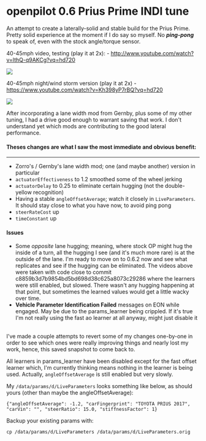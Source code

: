 openpilot 0.6 Prius Prime INDI tune
======

An attempt to create a laterally-solid and stable build for the Prius Prime. Pretty solid experience at the moment if I do say so myself. No ***ping-pong*** to speak of, even with the stock angle/torque sensor.

40-45mph video, testing (play it at 2x): - http://www.youtube.com/watch?v=lthQ-q9AKCg?vq=hd720

[![](http://img.youtube.com/vi/lthQ-q9AKCg/0.jpg)](http://www.youtube.com/watch?v=lthQ-q9AKCg?vq=hd720 "40-45mph video, testing")

40-45mph night/wind storm version (play it at 2x) - https://www.youtube.com/watch?v=Kh398yP7rBQ?vq=hd720

[![](http://img.youtube.com/vi/Kh398yP7rBQ/0.jpg)](https://www.youtube.com/watch?v=Kh398yP7rBQ?vq=hd720 "40-45mph night/wind storm version")

After incorporating a lane width mod from Gernby, plus some of my other tuning, I had a drive good enough to warrant saving that work. I don't understand yet which mods are contributing to the good lateral performance.

#### Theses changes are what I saw the most immediate and obvious benefit:
---
 - Zorro's / Gernby's lane width mod; one (and maybe another) version in particular
 - `actuatorEffectiveness` to 1.2 smoothed some of the wheel jerking
 - `actuatorDelay` to 0.25 to eliminate certain hugging (not the double-yellow recognition)
 - Having a stable `angleOffsetAverage`;  watch it closely in `LiveParameters`. It should stay close to what you have now, to avoid ping pong
 - `steerRateCost` up
 - `timeConstant` up

#### Issues
 - Some *opposite* lane hugging; meaning, where stock OP might hug the inside of a turn, all the hugging I see (and it's much more rare) is at the outside of the lane. I'm ready to move on to 0.6.2 now and see what replicates and see if the hugging can be eliminated. The videos above were taken with code close to commit c8859b3d7b9854bd5bd698d38c625a8073c29286 where the learners were still enabled, but slowed. There wasn't any hugging happening at that point, but sometimes the learned values would get a little wacky over time.
 - **Vehicle Parameter Identification Failed** messages on EON while engaged. May be due to the params_learner being crippled. If it's true I'm not really using the fast ao learner at all anyway, might just disable it

<br/>
I've made a couple attempts to revert some of my changes one-by-one in order to see which ones were really improving things and nearly lost my work, hence, this saved snapshot to come back to.

All learners in params_learner have been disabled except for the fast offset learner which, I'm currently thinking means nothing in the learner is being used. Actually, `angleOffsetAverage` is still enabled but very slowly.
 
 My `/data/params/d/LiveParameters` looks something like below, as should yours (other than maybe the angleOffsetAverage):
 
`{"angleOffsetAverage": -1.2, "carFingerprint": "TOYOTA PRIUS 2017", "carVin": "", "steerRatio": 15.0, "stiffnessFactor": 1}`

Backup your existing params with:

`cp /data/params/d/LiveParameters /data/params/d/LiveParameters.orig`
